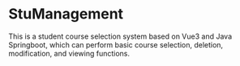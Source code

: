 # StuManagement
This is a student course selection system based on Vue3 and Java Springboot, which can perform basic course selection, deletion, modification, and viewing functions.
